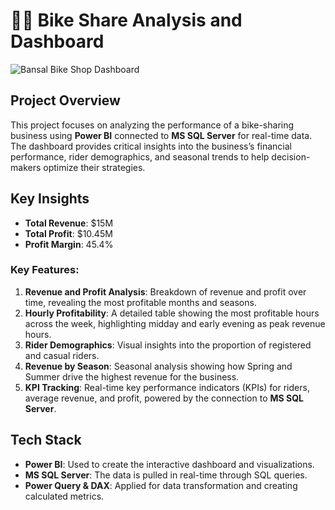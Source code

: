 # 🚴‍♂️ Bike Share Analysis and Dashboard

![Bansal Bike Shop Dashboard](Bike_Share_Dashboard.png)

## Project Overview

This project focuses on analyzing the performance of a bike-sharing business using **Power BI** connected to **MS SQL Server** for real-time data. The dashboard provides critical insights into the business’s financial performance, rider demographics, and seasonal trends to help decision-makers optimize their strategies.

## Key Insights

- **Total Revenue**: $15M
- **Total Profit**: $10.45M
- **Profit Margin**: 45.4%

### Key Features:
1. **Revenue and Profit Analysis**: Breakdown of revenue and profit over time, revealing the most profitable months and seasons.
2. **Hourly Profitability**: A detailed table showing the most profitable hours across the week, highlighting midday and early evening as peak revenue hours.
3. **Rider Demographics**: Visual insights into the proportion of registered and casual riders.
4. **Revenue by Season**: Seasonal analysis showing how Spring and Summer drive the highest revenue for the business.
5. **KPI Tracking**: Real-time key performance indicators (KPIs) for riders, average revenue, and profit, powered by the connection to **MS SQL Server**.

## Tech Stack

- **Power BI**: Used to create the interactive dashboard and visualizations.
- **MS SQL Server**: The data is pulled in real-time through SQL queries.
- **Power Query & DAX**: Applied for data transformation and creating calculated metrics.


